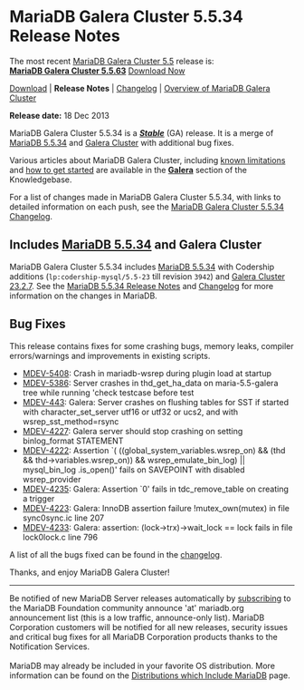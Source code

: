# MariaDB Galera Cluster 5.5.34 Release Notes

The most recent [MariaDB Galera Cluster 5.5](/kb/en/galera/) release is:<br>
<span class="cstm-style lead"><strong>[MariaDB Galera Cluster 5.5.63](/replication/galera-cluster/mariadb-galera-cluster-releases/mariadb-galera-55-release-notes/mariadb-galera-cluster-5563-release-notes)</strong> [Download<span>&nbsp;</span>Now](https://downloads.mariadb.org/mariadb-galera/5.5)</span>

[Download](http://downloads.mariadb.org/mariadb-galera/5.5.34) |
<strong>Release Notes</strong> |
[Changelog](/replication/galera-cluster/mariadb-galera-cluster-releases/mariadb-galera-55-changelogs/mariadb-galera-cluster-5534-changelog) |
[Overview of MariaDB Galera Cluster](/replication/galera-cluster/what-is-mariadb-galera-cluster)

<strong>Release date:</strong> 18 Dec 2013

MariaDB Galera Cluster 5.5.34 is a <strong><em>[Stable](/kb/en/release-criteria/)</em></strong> (GA) release.
It is a merge of [MariaDB 5.5.34](/kb/en/what-is-mariadb-55/) and
[Galera Cluster](http://codership.com/content/using-galera-cluster) with
additional bug fixes.

Various articles about MariaDB Galera Cluster, including
[known limitations](/replication/galera-cluster/mariadb-galera-cluster-known-limitations) and
[how to get started](/replication/galera-cluster/getting-started-with-mariadb-galera-cluster) are
available in the <strong>[Galera](/kb/en/galera/)</strong> section of the Knowledgebase.

For a list of changes made in MariaDB Galera Cluster 5.5.34, with links to detailed
information on each push, see the
[MariaDB Galera Cluster 5.5.34 Changelog](/replication/galera-cluster/mariadb-galera-cluster-releases/mariadb-galera-55-changelogs/mariadb-galera-cluster-5534-changelog).

## Includes [MariaDB 5.5.34](/kb/en/mariadb-5534-release-notes/) and Galera Cluster

MariaDB Galera Cluster 5.5.34 includes [MariaDB 5.5.34](/kb/en/mariadb-5534-release-notes/) with Codership additions (`lp:codership-mysql/5.5-23` till revision `3942`) and
[Galera Cluster 23.2.7](http://codership.com/content/using-galera-cluster). See the
[MariaDB 5.5.34 Release Notes](/kb/en/mariadb-5534-release-notes/) and
[Changelog](/kb/en/mariadb-5534-changelog/) for more information on the changes in
MariaDB.

## Bug Fixes

This release contains fixes for some crashing bugs, memory leaks, compiler
errors/warnings and improvements in existing scripts.

- [MDEV-5408](https://jira.mariadb.org/browse/MDEV-5408): Crash in mariadb-wsrep during plugin load at startup
- [MDEV-5386](https://jira.mariadb.org/browse/MDEV-5386): Server crashes in thd_get_ha_data on maria-5.5-galera tree while
  running 'check testcase before test
- [MDEV-443](https://jira.mariadb.org/browse/MDEV-443): Galera: Server crashes on flushing tables for SST if started with
  character_set_server utf16 or utf32 or ucs2, and with wsrep_sst_method=rsync
- [MDEV-4227](https://jira.mariadb.org/browse/MDEV-4227): Galera server should stop crashing on setting binlog_format
  STATEMENT
- [MDEV-4222](https://jira.mariadb.org/browse/MDEV-4222): Assertion `( ((global_system_variables.wsrep_on) &amp;&amp; (thd &amp;&amp;
  thd-&gt;variables.wsrep_on))  &amp;&amp; wsrep_emulate_bin_log) || mysql_bin_log
  .is_open()' fails on SAVEPOINT with disabled wsrep_provider
- [MDEV-4235](https://jira.mariadb.org/browse/MDEV-4235): Galera: Assertion `0' fails in tdc_remove_table on creating a
  trigger
- [MDEV-4223](https://jira.mariadb.org/browse/MDEV-4223): Galera: InnoDB assertion failure !mutex_own(mutex) in file
  sync0sync.ic line 207
- [MDEV-4233](https://jira.mariadb.org/browse/MDEV-4233): Galera: assertion: (lock-&gt;trx)-&gt;wait_lock == lock fails in file
  lock0lock.c line 796

A list of all the bugs fixed can be found in the [changelog](/replication/galera-cluster/mariadb-galera-cluster-releases/mariadb-galera-55-changelogs/mariadb-galera-cluster-5534-changelog).

Thanks, and enjoy MariaDB Galera Cluster!

---

Be notified of new MariaDB Server releases automatically by [subscribing](https://lists.askmonty.org/cgi-bin/mailman/listinfo/announce) to the MariaDB Foundation community announce 'at' mariadb.org announcement list (this is a low traffic, announce-only list). MariaDB Corporation customers will be notified for all new releases, security issues and critical bug fixes for all MariaDB Corporation products thanks to the Notification Services.
<br><br>
MariaDB may already be included in your favorite OS distribution. More
information can be found on the
[Distributions which Include MariaDB](/mariadb-administration/getting-installing-and-upgrading-mariadb/binary-packages/distributions-which-include-mariadb)
page.
